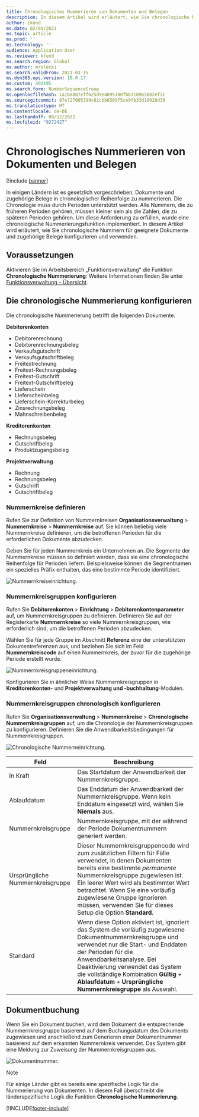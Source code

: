 ```yaml
---
title: Chronologisches Nummerieren von Dokumenten und Belegen
description: In diesem Artikel wird erläutert, wie Sie chronologische Nummern für geeignete Dokumente und zugehörige Belege einrichten und verwenden.
author: ikond
ms.date: 02/01/2021
ms.topic: article
ms.prod: ''
ms.technology: ''
audience: Application User
ms.reviewer: kfend
ms.search.region: Global
ms.author: mrolecki
ms.search.validFrom: 2021-03-15
ms.dyn365.ops.version: 10.0.17
ms.custom: 401195
ms.search.form: NumberSequenceGroup
ms.openlocfilehash: 1a1b8887eff625d9e4095380fbb7c8963682ef3c
ms.sourcegitcommit: 87e727005399c82cbb6509f5ce9fb33d18928d30
ms.translationtype: HT
ms.contentlocale: de-DE
ms.lasthandoff: 08/12/2022
ms.locfileid: "9272427"
---
```

# <a name="numbering-documents-and-vouchers-chronologically"></a>Chronologisches Nummerieren von Dokumenten und Belegen

[!include [banner](../includes/banner.md)]


In einigen Ländern ist es gesetzlich vorgeschrieben, Dokumente und zugehörige Belege in chronologischer Reihenfolge zu nummerieren. Die Chronologie muss durch Perioden unterstützt werden. Alle Nummern, die zu früheren Perioden gehören, müssen kleiner sein als die Zahlen, die zu späteren Perioden gehören. Um diese Anforderung zu erfüllen, wurde eine chronologische Nummerierungsfunktion implementiert. In diesem Artikel wird erläutert, wie Sie chronologische Nummern für geeignete Dokumente und zugehörige Belege konfigurieren und verwenden.

## <a name="prerequisites"></a>Voraussetzungen

Aktivieren Sie im Arbeitsbereich „Funktionsverwaltung“ die Funktion **Chronologische Nummerierung**: Weitere Informationen finden Sie unter [Funktionsverwaltung – Übersicht](../../fin-ops-core/fin-ops/get-started/feature-management/feature-management-overview.md).

## <a name="configure-chronological-numbering"></a>Die chronologische Nummerierung konfigurieren

Die chronologische Nummerierung betrifft die folgenden Dokumente.

**Debitorenkonten**
- Debitorenrechnung
- Debitorenrechnungsbeleg
- Verkaufsgutschrift
- Verkaufsgutschriftbeleg
- Freitextrechnung
- Freitext-Rechnungsbeleg
- Freitext-Gutschrift
- Freitext-Gutschriftbeleg
- Lieferschein
- Lieferscheinbeleg
- Lieferschein-Korrekturbeleg
- Zinsrechnungsbeleg
- Mahnschreibenbeleg

**Kreditorenkonten**
- Rechnungsbeleg
- Gutschriftbeleg
- Produktzugangsbeleg

**Projektverwaltung**
- Rechnung
- Rechnungsbeleg
- Gutschrift
- Gutschriftbeleg 

### <a name="define-number-sequences"></a>Nummernkreise definieren

Rufen Sie zur Definition von Nummernkreisen **Organisationsverwaltung** > **Nummernkreise** > **Nummernkreise** auf. Sie können beliebig viele Nummernkreise definieren, um die betroffenen Perioden für die erforderlichen Dokumente abzudecken. 

Geben Sie für jeden Nummernkreis ein Unternehmen an. Die Segmente der Nummernkreise müssen so definiert werden, dass sie eine chronologische Reihenfolge für Perioden liefern. Beispielsweise können die Segmentnamen ein spezielles Präfix enthalten, das eine bestimmte Periode identifiziert.

![Nummernkreiseinrichtung.](media/chrono-num-sequence.jpg)

### <a name="configure-number-sequence-groups"></a>Nummernkreisgruppen konfigurieren

Rufen Sie **Debitorenkonten** > **Einrichtung** > **Debitorenkontenparameter** auf, um Nummernkreisgruppen zu definieren. Definieren Sie auf der Registerkarte **Nummernkreise** so viele Nummernkreisgruppen, wie erforderlich sind, um die betroffenen Perioden abzudecken. 

Wählen Sie für jede Gruppe im Abschnitt **Referenz** eine der unterstützten Dokumentreferenzen aus, und beziehen Sie sich im Feld **Nummernkreiscode** auf einen Nummernkreis, der zuvor für die zugehörige Periode erstellt wurde.

![Nummernkreisgruppeneinrichtung.](media/chrono-num-sequence-group.jpg)

Konfigurieren Sie in ähnlicher Weise Nummernkreisgruppen in **Kreditorenkonten**- und **Projektverwaltung und -buchhaltung**-Modulen.

### <a name="configure-number-sequence-groups-chronology"></a>Nummernkreisgruppen chronologisch konfigurieren

Rufen Sie **Organisationsverwaltung** > **Nummernkreise** > **Chronologische Nummernkreisgruppen** auf, um die Chronologie der Nummernkreisgruppen zu konfigurieren. Definieren Sie die Anwendbarkeitsbedingungen für Nummernkreisgruppen.

![Chronologische Nummerneinrichtung.](media/chrono-num-sequence-group-period.jpg)

| Feld            | Beschreibung                                                                                                                                                                                                                                                                                                                                                                                   |
|---------------------|------------------------------------------------------------------------------------------------------------------------------------------------------------------------------------------------------------------------------------------------------------------------------------------------------------------------------------------------------------------------------------------------|
| In Kraft  | Das Startdatum der Anwendbarkeit der Nummernkreisgruppe. |
| Ablaufdatum      | Das Enddatum der Anwendbarkeit der Nummernkreisgruppe. Wenn kein Enddatum eingesetzt wird, wählen Sie **Niemals** aus. |
| Nummernkreisgruppe | Nummernkreisgruppe, mit der während der Periode Dokumentnummern generiert werden. |
| Ursprüngliche Nummernkreisgruppe | Dieser Nummernkreisgruppencode wird zum zusätzlichen Filtern für Fälle verwendet, in denen Dokumenten bereits eine bestimmte *permanente* Nummernkreisgruppe zugewiesen ist. Ein leerer Wert wird als bestimmter Wert betrachtet. Wenn Sie eine vorläufig zugewiesene Gruppe ignorieren müssen, verwenden Sie für dieses Setup die Option **Standard**. |
| Standard | Wenn diese Option aktiviert ist, ignoriert das System die vorläufig zugewiesene Dokumentnummernkreisgruppe und verwendet nur die Start- und Enddaten der Perioden für die Anwendbarkeitsanalyse. Bei Deaktivierung verwendet das System die vollständige Kombination **Gültig** + **Ablaufdatum** + **Ursprüngliche Nummernkreisgruppe** als Auswahl. |

## <a name="document-posting"></a>Dokumentbuchung
Wenn Sie ein Dokument buchen, wird dem Dokument die entsprechende Nummernkreisgruppe basierend auf dem Buchungsdatum des Dokuments zugewiesen und anschließend zum Generieren einer Dokumentnummer basierend auf dem erkannten Nummernkreis verwendet. Das System gibt eine Meldung zur Zuweisung der Nummernkreisgruppen aus.

![Dokumentnummer.](media/chrono-num-sequence-fti.jpg)

> [!NOTE]
> Für einige Länder gibt es bereits eine spezifische Logik für die Nummerierung von Dokumenten. In diesem Fall überschreibt die länderspezifische Logik die Funktion **Chronologische Nummerierung**.


[!INCLUDE[footer-include](../../includes/footer-banner.md)]

